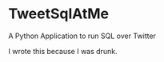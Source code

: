 TweetSqlAtMe
============

A Python Application to run SQL over Twitter

I wrote this because I was drunk.
